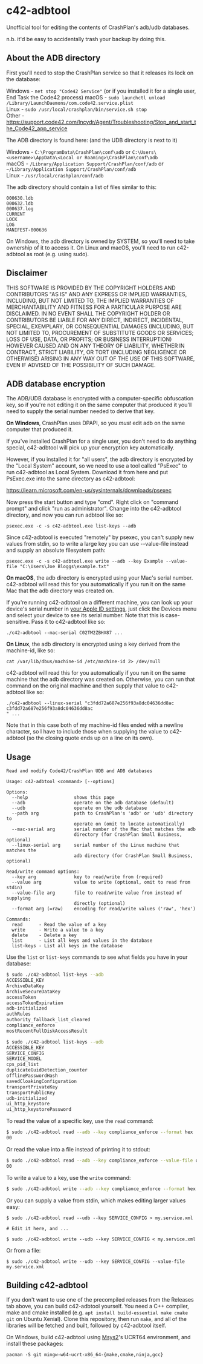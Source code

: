 # c42-adbtool

Unofficial tool for editing the contents of CrashPlan's adb/udb databases.

n.b. it'd be easy to accidentally trash your backup by doing this.

## About the ADB directory

First you'll need to stop the CrashPlan service so that it releases its lock on the database:

Windows - `net stop "Code42 Service"` (or if you installed it for a single user, End Task the Code42 process)
macOS - `sudo launchctl unload /Library/LaunchDaemons/com.code42.service.plist`   
Linux - `sudo /usr/local/crashplan/bin/service.sh stop`  
Other - https://support.code42.com/Incydr/Agent/Troubleshooting/Stop_and_start_the_Code42_app_service

The ADB directory is found here: (and the UDB directory is next to it)

Windows - `C:\ProgramData\CrashPlan\conf\adb` or `C:\Users\<username>\AppData\<Local or Roaming>\CrashPlan\conf\adb`  
macOS - `/Library/Application Support/CrashPlan/conf/adb` or `~/Library/Application Support/CrashPlan/conf/adb`  
Linux - `/usr/local/crashplan/conf/adb`  

The adb directory should contain a list of files similar to this:

```
000630.ldb
000632.ldb
000637.log
CURRENT
LOCK
LOG
MANIFEST-000636
```

On Windows, the adb directory is owned by SYSTEM, so you'll need to take ownership of it to access it.
On Linux and macOS, you'll need to run c42-adbtool as root (e.g. using sudo).

## Disclaimer

THIS SOFTWARE IS PROVIDED BY THE COPYRIGHT HOLDERS AND CONTRIBUTORS "AS IS" AND ANY EXPRESS OR IMPLIED WARRANTIES, 
INCLUDING, BUT NOT LIMITED TO, THE IMPLIED WARRANTIES OF MERCHANTABILITY AND FITNESS FOR A PARTICULAR PURPOSE ARE 
DISCLAIMED. IN NO EVENT SHALL THE COPYRIGHT HOLDER OR CONTRIBUTORS BE LIABLE FOR ANY DIRECT, INDIRECT, INCIDENTAL, 
SPECIAL, EXEMPLARY, OR CONSEQUENTIAL DAMAGES (INCLUDING, BUT NOT LIMITED TO, PROCUREMENT OF SUBSTITUTE GOODS OR 
SERVICES; LOSS OF USE, DATA, OR PROFITS; OR BUSINESS INTERRUPTION) HOWEVER CAUSED AND ON ANY THEORY OF LIABILITY, 
WHETHER IN CONTRACT, STRICT LIABILITY, OR TORT (INCLUDING NEGLIGENCE OR OTHERWISE) ARISING IN ANY WAY OUT OF THE USE OF 
THIS SOFTWARE, EVEN IF ADVISED OF THE POSSIBILITY OF SUCH DAMAGE.

## ADB database encryption

The ADB/UDB database is encrypted with a computer-specific obfuscation key, so if you're not editing it on the same 
computer that produced it you'll need to supply the serial number needed to derive that key.

**On Windows**, CrashPlan uses DPAPI, so you *must* edit adb on the same computer that produced it. 

If you've installed CrashPlan for a single user, you don't need to do anything special, c42-adbtool will pick up your
encryption key automatically.

However, if you installed it for "all users", the adb directory is encrypted by the "Local System" account, so we need 
to use a tool called "PsExec" to run c42-adbtool as Local System. Download it from here and put PsExec.exe into the same 
directory as c42-adbtool:

https://learn.microsoft.com/en-us/sysinternals/downloads/psexec

Now press the start button and type "cmd". Right click on "command prompt" and click "run as administrator". Change into
the c42-adbtool directory, and now you can run adbtool like so: 

    psexec.exe -c -s c42-adbtool.exe list-keys --adb

Since c42-adbtool is executed "remotely" by psexec, you can't supply new values from stdin, so to write a large key you 
can use --value-file instead and supply an absolute filesystem path:

    psexec.exe -c -s c42-adbtool.exe write --adb --key Example --value-file "C:\Users\Joe Bloggs\example.txt"

**On macOS**, the adb directory is encrypted using your Mac's serial number. c42-adbtool will read this for you 
automatically if you run it on the same Mac that the adb directory was created on.

If you're running c42-adbtool on a different machine, you can look up your device's serial number in 
[your Apple ID settings](https://appleid.apple.com/account/manage), just click the Devices menu and select your device
to see its serial number. Note that this is case-sensitive. Pass it to c42-adbtool like so:

    ./c42-adbtool --mac-serial C02TM2ZBHX87 ...

**On Linux**, the adb directory is encrypted using a key derived from the machine-id, like so:

    cat /var/lib/dbus/machine-id /etc/machine-id 2> /dev/null

c42-adbtool will read this for you automatically if you run it on the same machine that the adb directory was created on.
Otherwise, you can run that command on the original machine and then supply that value to c42-adbtool like so:

    ./c42-adbtool --linux-serial "c3fdd72a687e256f93a8dc04636dd8ac
    c3fdd72a687e256f93a8dc04636dd8ac
    " ...

Note that in this case both of my machine-id files ended with a newline character, so I have to include those when 
supplying the value to c42-adbtool (so the closing quote ends up on a line on its own).

## Usage

```
Read and modify Code42/CrashPlan UDB and ADB databases

Usage: c42-adbtool <command> [--options]

Options:
  --help                 shows this page
  --adb                  operate on the adb database (default)
  --udb                  operate on the udb database
  --path arg             path to CrashPlan's 'adb' or 'udb' directory to
                         operate on (omit to locate automatically)
  --mac-serial arg       serial number of the Mac that matches the adb
                         directory (for CrashPlan Small Business, optional)
  --linux-serial arg     serial number of the Linux machine that matches the
                         adb directory (for CrashPlan Small Business, optional)

Read/write command options:
  --key arg              key to read/write from (required)
  --value arg            value to write (optional, omit to read from stdin)
  --value-file arg       file to read/write value from instead of supplying
                         directly (optional)
  --format arg (=raw)    encoding for read/write values ('raw', 'hex')

Commands:
  read      - Read the value of a key
  write     - Write a value to a key
  delete    - Delete a key
  list      - List all keys and values in the database
  list-keys - List all keys in the database
```

Use the `list` or `list-keys` commands to see what fields you have in your database:

```bash
$ sudo ./c42-adbtool list-keys --adb
ACCESSIBLE_KEY
ArchiveDataKey
ArchiveSecureDataKey
accessToken
accessTokenExpiration
adb-initialized
authRules
authority_fallback_list_cleared
compliance_enforce
mostRecentFullDiskAccessResult

$ sudo ./c42-adbtool list-keys --udb
ACCESSIBLE_KEY
SERVICE_CONFIG
SERVICE_MODEL
cps_pid_list
duplicateGuidDetection_counter
offlinePasswordHash
savedCloakingConfiguration
transportPrivateKey
transportPublicKey
udb-initialized
ui_http_keystore
ui_http_keystorePassword
```

To read the value of a specific key, use the `read` command:

```bash
$ sudo ./c42-adbtool read --adb --key compliance_enforce --format hex
00
```

Or read the value into a file instead of printing it to stdout:

```bash
$ sudo ./c42-adbtool read --adb --key compliance_enforce --value-file output
00
```

To write a value to a key, use the `write` command:

```bash
$ sudo ./c42-adbtool write --adb --key compliance_enforce --format hex --value 01 
```

Or you can supply a value from stdin, which makes editing larger values easy:

```
$ sudo ./c42-adbtool read --udb --key SERVICE_CONFIG > my.service.xml

# Edit it here, and ...

$ sudo ./c42-adbtool write --udb --key SERVICE_CONFIG < my.service.xml
```

Or from a file:

```
$ sudo ./c42-adbtool write --udb --key SERVICE_CONFIG --value-file my.service.xml
```

## Building c42-adbtool

If you don't want to use one of the precompiled releases from the Releases tab above, you can build c42-adbtool yourself. 
You need a C++ compiler, make and cmake installed (e.g. `apt install build-essential make cmake git` on Ubuntu Xenial).
Clone this repository, then run `make`, and all of the libraries will be fetched and built, followed by c42-adbtool itself.

On Windows, build c42-adbtool using [Msys2](https://www.msys2.org/)'s UCRT64 environment, and install these packages:

```
pacman -S git mingw-w64-ucrt-x86_64-{make,cmake,ninja,gcc}
```